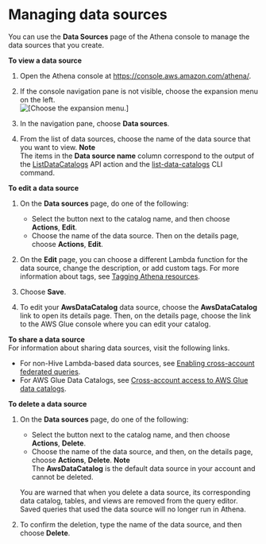 # Managing data sources<a name="data-sources-managing"></a>

You can use the **Data Sources** page of the Athena console to manage the data sources that you create\.

**To view a data source**

1. Open the Athena console at [https://console\.aws\.amazon\.com/athena/](https://console.aws.amazon.com/athena/home)\.

1. If the console navigation pane is not visible, choose the expansion menu on the left\.  
![\[Choose the expansion menu.\]](http://docs.aws.amazon.com/athena/latest/ug/images/polaris-nav-pane-expansion.png)

1. In the navigation pane, choose **Data sources**\.

1. From the list of data sources, choose the name of the data source that you want to view\.
**Note**  
The items in the **Data source name** column correspond to the output of the [ListDataCatalogs](https://docs.aws.amazon.com/athena/latest/APIReference/API_ListDataCatalogs.html) API action and the [list\-data\-catalogs](https://awscli.amazonaws.com/v2/documentation/api/latest/reference/athena/list-data-catalogs.html) CLI command\.

**To edit a data source**

1. On the **Data sources** page, do one of the following:
   + Select the button next to the catalog name, and then choose **Actions**, **Edit**\. 
   + Choose the name of the data source\. Then on the details page, choose **Actions**, **Edit**\.

1. On the **Edit** page, you can choose a different Lambda function for the data source, change the description, or add custom tags\. For more information about tags, see [Tagging Athena resources](tags.md)\.

1. Choose **Save**\.

1. To edit your **AwsDataCatalog** data source, choose the **AwsDataCatalog** link to open its details page\. Then, on the details page, choose the link to the AWS Glue console where you can edit your catalog\.

**To share a data source**  
For information about sharing data sources, visit the following links\.
+ For non\-Hive Lambda\-based data sources, see [Enabling cross\-account federated queries](xacct-fed-query-enable.md)\.
+ For AWS Glue Data Catalogs, see [Cross\-account access to AWS Glue data catalogs](security-iam-cross-account-glue-catalog-access.md)\.

**To delete a data source**

1. On the **Data sources** page, do one of the following:
   + Select the button next to the catalog name, and then choose **Actions**, **Delete**\. 
   + Choose the name of the data source, and then, on the details page, choose **Actions**, **Delete**\.
**Note**  
The **AwsDataCatalog** is the default data source in your account and cannot be deleted\.

   You are warned that when you delete a data source, its corresponding data catalog, tables, and views are removed from the query editor\. Saved queries that used the data source will no longer run in Athena\.

1. To confirm the deletion, type the name of the data source, and then choose **Delete**\.